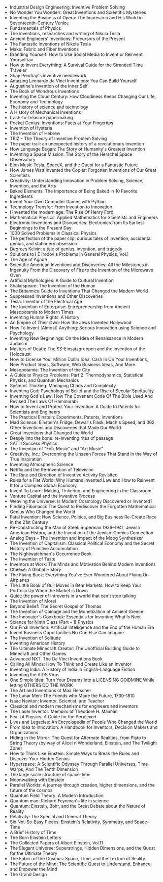 <ul>


 <li><a target="_blank" href="https://github.com/manjunath5496/Invention-Books/blob/master/iven(1).pdf" style="text-decoration:none;">Industrial Design Engineering: Inventive Problem Solving</a></li>
                            
 <li><a target="_blank" href="https://github.com/manjunath5496/Invention-Books/blob/master/iven(2).pdf" style="text-decoration:none;">No
Wonder You Wonder!: Great Inventions and Scientific Mysteries</a></li>

<li><a target="_blank" href="https://github.com/manjunath5496/Invention-Books/blob/master/iven(3).pdf" style="text-decoration:none;">Inventing the Business of Opera: The Impresario and His World in Seventeenth-Century Venice</a></li>
 <li><a target="_blank" href="https://github.com/manjunath5496/Invention-Books/blob/master/iven(4).pdf" style="text-decoration:none;">Fundamentals of Physics</a></li>                              
<li><a target="_blank" href="https://github.com/manjunath5496/Invention-Books/blob/master/iven(5).pdf" style="text-decoration:none;">The inventions, researches and writing of Nikola Tesla</a></li>

 <li><a target="_blank" href="https://github.com/manjunath5496/Invention-Books/blob/master/iven(6).pdf" style="text-decoration:none;">Ancient Engineers' Inventions: Precursors of the Present</a></li>
                            
 <li><a target="_blank" href="https://github.com/manjunath5496/Invention-Books/blob/master/iven(7).pdf" style="text-decoration:none;">The Fantastic Inventions of Nikola Tesla</a></li>

<li><a target="_blank" href="https://github.com/manjunath5496/Invention-Books/blob/master/iven(8).pdf" style="text-decoration:none;">Make: Fabric and Fiber Inventions</a></li>
 <li><a target="_blank" href="https://github.com/manjunath5496/Invention-Books/blob/master/iven(9).pdf" style="text-decoration:none;">Branding Yourself: How to Use Social Media to Invent or Reinvent Yourself/a></li>                              
<li><a target="_blank" href="https://github.com/manjunath5496/Invention-Books/blob/master/iven(10).pdf" style="text-decoration:none;">How to Invent Everything: A Survival Guide for the Stranded Time Traveler</a></li>


 <li><a target="_blank" href="https://github.com/manjunath5496/Invention-Books/blob/master/iven(11).pdf" style="text-decoration:none;">Shay Pendray's inventive needlework</a></li>
                            
 <li><a target="_blank" href="https://github.com/manjunath5496/Invention-Books/blob/master/iven(12).pdf" style="text-decoration:none;"> Amazing Leonardo da Vinci Inventions: You Can Build Yourself</a></li>

<li><a target="_blank" href="https://github.com/manjunath5496/Invention-Books/blob/master/iven(13).pdf" style="text-decoration:none;"> Augustine's Invention of the Inner Self</a></li>
 <li><a target="_blank" href="https://github.com/manjunath5496/Invention-Books/blob/master/iven(14).pdf" style="text-decoration:none;"> The Book of Wondrous Inventions</a></li>                              
<li><a target="_blank" href="https://github.com/manjunath5496/Invention-Books/blob/master/iven(15).pdf" style="text-decoration:none;">Inventing the Cloud Century: How Cloudiness Keeps Changing Our Life, Economy and Technology</a></li>

 <li><a target="_blank" href="https://github.com/manjunath5496/Invention-Books/blob/master/iven(16).pdf" style="text-decoration:none;">
The history of science and technology</a></li>
                            
 <li><a target="_blank" href="https://github.com/manjunath5496/Invention-Books/blob/master/iven(17).pdf" style="text-decoration:none;">A History of Mechanical Inventions</a></li>

<li><a target="_blank" href="https://github.com/manjunath5496/Invention-Books/blob/master/iven(18).pdf" style="text-decoration:none;">trash-to-treasure papermaking</a></li>
 <li><a target="_blank" href="https://github.com/manjunath5496/Invention-Books/blob/master/iven(19).pdf" style="text-decoration:none;">Pocket Genius: Inventions: Facts at Your Fingertips</a></li>                              
<li><a target="_blank" href="https://github.com/manjunath5496/Invention-Books/blob/master/iven(20).pdf" style="text-decoration:none;">Invention of Hysteria</a></li>


 <li><a target="_blank" href="https://github.com/manjunath5496/Invention-Books/blob/master/iven(21).pdf" style="text-decoration:none;">The Invention of Hebrew</a></li>
                            
 <li><a target="_blank" href="https://github.com/manjunath5496/Invention-Books/blob/master/iven(22).pdf" style="text-decoration:none;">TRIZ – The Theory of Inventive Problem Solving</a></li>

<li><a target="_blank" href="https://github.com/manjunath5496/Invention-Books/blob/master/iven(23).pdf" style="text-decoration:none;">The paper trail: an unexpected history of a revolutionary invention</a></li>
 <li><a target="_blank" href="https://github.com/manjunath5496/Invention-Books/blob/master/iven(24).pdf" style="text-decoration:none;">How Language Began: The Story of Humanity's Greatest Invention</a></li>                              
<li><a target="_blank" href="https://github.com/manjunath5496/Invention-Books/blob/master/iven(25).pdf" style="text-decoration:none;">Inventing a Space Mission: The Story of the Herschel Space Observatory</a></li>


 <li><a target="_blank" href="https://github.com/manjunath5496/Invention-Books/blob/master/iven(26).pdf" style="text-decoration:none;">Elon Musk: Tesla, SpaceX, and the Quest for a Fantastic Future</a></li>
                            
 <li><a target="_blank" href="https://github.com/manjunath5496/Invention-Books/blob/master/iven(27).pdf" style="text-decoration:none;">How James Watt Invented the Copier: Forgotten Inventions of Our Great Scientists</a></li>

<li><a target="_blank" href="https://github.com/manjunath5496/Invention-Books/blob/master/iven(28).pdf" style="text-decoration:none;">Creativity: Understanding Innovation in Problem Solving, Science, Invention, and the Arts</a></li>
 <li><a target="_blank" href="https://github.com/manjunath5496/Invention-Books/blob/master/iven(29).pdf" style="text-decoration:none;">Baked Elements: The Importance of Being Baked in 10 Favorite Ingredients</a></li>                              
<li><a target="_blank" href="https://github.com/manjunath5496/Invention-Books/blob/master/iven(30).pdf" style="text-decoration:none;">Invent Your Own Computer Games with Python</a></li>


 <li><a target="_blank" href="https://github.com/manjunath5496/Invention-Books/blob/master/iven(31).pdf" style="text-decoration:none;">Technology Transfer: From Invention to Innovation</a></li>
                            
 <li><a target="_blank" href="https://github.com/manjunath5496/Invention-Books/blob/master/iven(32).pdf" style="text-decoration:none;">I invented the modern age: The Rise Of Henry Ford</a></li>

<li><a target="_blank" href="https://github.com/manjunath5496/Invention-Books/blob/master/iven(33).pdf" style="text-decoration:none;">Mathematical Physics: Applied Mathematics for Scientists and Engineers</a></li>
 <li><a target="_blank" href="https://github.com/manjunath5496/Invention-Books/blob/master/iven(34).pdf" style="text-decoration:none;">Electronic Inventions and Discoveries: Electronics from Its Earliest Beginnings to the Present Day</a></li>                              
<li><a target="_blank" href="https://github.com/manjunath5496/Invention-Books/blob/master/iven(35).pdf" style="text-decoration:none;">1000 Solved Problems in Classical Physics</a></li>

 <li><a target="_blank" href="https://github.com/manjunath5496/Invention-Books/blob/master/iven(36).pdf" style="text-decoration:none;">The perfection of the paper clip: curious tales of invention, accidental genius, and stationery obsession</a></li>                              
<li><a target="_blank" href="https://github.com/manjunath5496/Invention-Books/blob/master/iven(37).pdf" style="text-decoration:none;">Degrees Kelvin: a tale of genius, invention, and tragedy</a></li>

<li><a target="_blank" href="https://github.com/manjunath5496/Invention-Books/blob/master/iven(38).pdf" style="text-decoration:none;">Solutions to I E Irodov's Problems in General Physics, Vol.1</a></li>
                            
 <li><a target="_blank" href="https://github.com/manjunath5496/Invention-Books/blob/master/iven(39).pdf" style="text-decoration:none;"> The Age of Agade</a></li>

<li><a target="_blank" href="https://github.com/manjunath5496/Invention-Books/blob/master/iven(40).pdf" style="text-decoration:none;">Scientific American Inventions and Discoveries: All the Milestones in Ingenuity From the Discovery of Fire to the Invention of the Microwave Oven</a></li>
 <li><a target="_blank" href="https://github.com/manjunath5496/Invention-Books/blob/master/iven(41).pdf" style="text-decoration:none;">Artificial Mythologies: A Guide to Cultural Invention</a></li>                              
<li><a target="_blank" href="https://github.com/manjunath5496/Invention-Books/blob/master/iven(42).pdf" style="text-decoration:none;">Shakespeare: The Invention of the Human</a></li>

 <li><a target="_blank" href="https://github.com/manjunath5496/Invention-Books/blob/master/iven(43).pdf" style="text-decoration:none;">The Britannica Guide to Inventions That Changed the Modern World</a></li>                              
<li><a target="_blank" href="https://github.com/manjunath5496/Invention-Books/blob/master/iven(44).pdf" style="text-decoration:none;"> Suppressed Inventions and Other Discoveries</a></li>
<li><a target="_blank" href="https://github.com/manjunath5496/Invention-Books/blob/master/iven(45).pdf" style="text-decoration:none;">Tesla: Inventor of the Electrical Age</a></li>

 <li><a target="_blank" href="https://github.com/manjunath5496/Invention-Books/blob/master/iven(46).pdf" style="text-decoration:none;">
The Invention of Enterprise: Entrepreneurship from Ancient Mesopotamia to Modern Times</a></li>                              
<li><a target="_blank" href="https://github.com/manjunath5496/Invention-Books/blob/master/iven(47).pdf" style="text-decoration:none;">Inventing Human Rights: A History</a></li>
 <li><a target="_blank" href="https://github.com/manjunath5496/Invention-Books/blob/master/iven(48).pdf" style="text-decoration:none;">An Empire of Their Own: How the Jews Invented Hollywood</a></li>  
 
<li><a target="_blank" href="https://github.com/manjunath5496/Invention-Books/blob/master/iven(49).pdf" style="text-decoration:none;">How To Invent (Almost) Anything: Serious Innovation using Science and Psychology</a></li>
<li><a target="_blank" href="https://github.com/manjunath5496/Invention-Books/blob/master/iven(50).pdf" style="text-decoration:none;">Inventing New Beginnings: On the Idea of Renaissance in Modern Judaism</a></li>

 <li><a target="_blank" href="https://github.com/manjunath5496/Invention-Books/blob/master/iven(51).pdf" style="text-decoration:none;">Masters of Death: The SS-Einsatzgruppen and the Invention of the Holocaust</a></li> 
 <li><a target="_blank" href="https://github.com/manjunath5496/Invention-Books/blob/master/iven(52).pdf" style="text-decoration:none;">How to License Your Million Dollar Idea: Cash In On Your Inventions, New Product Ideas, Software, Web Business Ideas, And More</a></li> 
<li><a target="_blank" href="https://github.com/manjunath5496/Invention-Books/blob/master/iven(53).pdf" style="text-decoration:none;">Mesopotamia: The Invention of the City</a></li>
<li><a target="_blank" href="https://github.com/manjunath5496/Invention-Books/blob/master/iven(54).pdf" style="text-decoration:none;">A Guide to Physics Problems: Part 2: Thermodynamics, Statistical Physics, and Quantum Mechanics</a></li>
<li><a target="_blank" href="https://github.com/manjunath5496/Invention-Books/blob/master/iven(55).pdf" style="text-decoration:none;">Systems Thinking: Managing Chaos and Complexity</a></li>

 <li><a target="_blank" href="https://github.com/manjunath5496/Invention-Books/blob/master/iven(56).pdf" style="text-decoration:none;">Inventing God: Psychology of Belief and the Rise of Secular Spirituality</a></li>                              
<li><a target="_blank" href="https://github.com/manjunath5496/Invention-Books/blob/master/iven(57).pdf" style="text-decoration:none;">Inventing God's Law: How The Covenant Code Of The Bible Used And Revised The Laws Of Hammurabi</a></li>

<li><a target="_blank" href="https://github.com/manjunath5496/Invention-Books/blob/master/iven(58).pdf" style="text-decoration:none;">How to Invent and Protect Your Invention: A Guide to Patents for Scientists and Engineers</a></li>                              
<li><a target="_blank" href="https://github.com/manjunath5496/Invention-Books/blob/master/iven(59).pdf" style="text-decoration:none;">The Practical Einstein: Experiments, Patents, Inventions</a></li>

<li><a target="_blank" href="https://github.com/manjunath5496/Invention-Books/blob/master/iven(60).pdf" style="text-decoration:none;">Mad Science: Einstein's Fridge, Dewar's Flask, Mach's Speed, and 362 Other Inventions and Discoveries that Made Our World</a></li>

 <li><a target="_blank" href="https://github.com/manjunath5496/Invention-Books/blob/master/iven(61).pdf" style="text-decoration:none;">Great Inventions that Changed the World</a></li>                              
<li><a target="_blank" href="https://github.com/manjunath5496/Invention-Books/blob/master/iven(62).pdf" style="text-decoration:none;">Deeply into the bone: re-inventing rites of passage</a></li>

<li><a target="_blank" href="https://github.com/manjunath5496/Invention-Books/blob/master/iven(63).pdf" style="text-decoration:none;">SAT II Success Physics</a></li>                              
<li><a target="_blank" href="https://github.com/manjunath5496/Invention-Books/blob/master/iven(64).pdf" style="text-decoration:none;">The Invention of "Folk Music" and "Art Music"</a></li>

 <li><a target="_blank" href="https://github.com/manjunath5496/Invention-Books/blob/master/iven(65).pdf" style="text-decoration:none;">Creativity, Inc.: Overcoming the Unseen Forces That Stand in the Way of True Inspiration</a></li>                              
<li><a target="_blank" href="https://github.com/manjunath5496/Invention-Books/blob/master/iven(66).pdf" style="text-decoration:none;">Inventing Atmospheric Science</a></li>

<li><a target="_blank" href="https://github.com/manjunath5496/Invention-Books/blob/master/iven(67).pdf" style="text-decoration:none;">
Netflix and the Re-invention of Television</a></li>                              
<li><a target="_blank" href="https://github.com/manjunath5496/Invention-Books/blob/master/iven(68).pdf" style="text-decoration:none;">The Rate and Direction of Inventive Activity Revisited</a></li>

<li><a target="_blank" href="https://github.com/manjunath5496/Invention-Books/blob/master/iven(69).pdf" style="text-decoration:none;">Rules for a Flat World: Why Humans Invented Law and How to Reinvent It for a Complex Global Economy</a></li>

<li><a target="_blank" href="https://github.com/manjunath5496/Invention-Books/blob/master/iven(70).pdf" style="text-decoration:none;">Invent To Learn: Making, Tinkering, and Engineering in the Classroom</a></li>                              
<li><a target="_blank" href="https://github.com/manjunath5496/Invention-Books/blob/master/iven(71).pdf" style="text-decoration:none;">Venture Capital and the Inventive Process</a></li>



<li><a target="_blank" href="https://github.com/manjunath5496/Invention-Books/blob/master/iven(72).pdf" style="text-decoration:none;">Weaving the Universe: Is Modern Cosmology Discovered or Invented?</a></li>                              
<li><a target="_blank" href="https://github.com/manjunath5496/Invention-Books/blob/master/iven(73).pdf" style="text-decoration:none;">Finding Fibonacci: The Quest to Rediscover the Forgotten Mathematical Genius Who Changed the World</a></li>

<li><a target="_blank" href="https://github.com/manjunath5496/Invention-Books/blob/master/iven(74).pdf" style="text-decoration:none;">Fatal Invention: How Science, Politics, and Big Business Re-Create Race in the 21st Century</a></li>                              
<li><a target="_blank" href="https://github.com/manjunath5496/Invention-Books/blob/master/iven(75).pdf" style="text-decoration:none;">Re-Constructing the Man of Steel: Superman 1938–1941, Jewish American History, and the Invention of the Jewish–Comics
Connection</a></li>

<li><a target="_blank" href="https://github.com/manjunath5496/Invention-Books/blob/master/iven(76).pdf" style="text-decoration:none;">Analog Days – The Invention and Impact of the Moog Synthesizer</a></li>

 <li><a target="_blank" href="https://github.com/manjunath5496/Invention-Books/blob/master/iven(77).pdf" style="text-decoration:none;">The Invention of Capitalism: Classical Political Economy and the Secret History of Primitive Accumulation</a></li>                              
<li><a target="_blank" href="https://github.com/manjunath5496/Invention-Books/blob/master/iven(78).pdf" style="text-decoration:none;">The Nightwatchman's Occurrence Book</a></li>

<li><a target="_blank" href="https://github.com/manjunath5496/Invention-Books/blob/master/iven(79).pdf" style="text-decoration:none;">The Invention of Taste</a></li>                              
<li><a target="_blank" href="https://github.com/manjunath5496/Invention-Books/blob/master/iven(80).pdf" style="text-decoration:none;">Inventors at Work: The Minds and Motivation Behind Modern Inventions</a></li>

 <li><a target="_blank" href="https://github.com/manjunath5496/Invention-Books/blob/master/iven(81).pdf" style="text-decoration:none;">Cheese: A Global History</a></li>                              
<li><a target="_blank" href="https://github.com/manjunath5496/Invention-Books/blob/master/iven(82).pdf" style="text-decoration:none;">The Flying Book: Everything You've Ever Wondered About Flying On Airplanes</a></li>

<li><a target="_blank" href="https://github.com/manjunath5496/Invention-Books/blob/master/iven(83).pdf" style="text-decoration:none;">The Little Book of Bull Moves in Bear Markets: How to Keep Your Portfolio Up When the Market is Down</a></li>                              
<li><a target="_blank" href="https://github.com/manjunath5496/Invention-Books/blob/master/iven(84).pdf" style="text-decoration:none;">Quiet: the power of introverts in a world that can't stop talking</a></li>

<li><a target="_blank" href="https://github.com/manjunath5496/Invention-Books/blob/master/iven(85).pdf" style="text-decoration:none;">The Invention of Morel</a></li>

<li><a target="_blank" href="https://github.com/manjunath5496/Invention-Books/blob/master/iven(86).pdf" style="text-decoration:none;">Beyond Belief: The Secret Gospel of Thomas</a></li>                              
<li><a target="_blank" href="https://github.com/manjunath5496/Invention-Books/blob/master/iven(87).pdf" style="text-decoration:none;">The Invention of Coinage and the Monetization of Ancient Greece</a></li>

<li><a target="_blank" href="https://github.com/manjunath5496/Invention-Books/blob/master/iven(88).pdf" style="text-decoration:none;">The Innovator's Cookbook: Essentials for Inventing What Is Next</a></li>                              
<li><a target="_blank" href="https://github.com/manjunath5496/Invention-Books/blob/master/iven(89).pdf" style="text-decoration:none;">Science for Ninth Class (Part – 1) Physics</a></li>


<li><a target="_blank" href="https://github.com/manjunath5496/Invention-Books/blob/master/iven(90).pdf" style="text-decoration:none;">Our Final Invention: Artificial Intelligence and the End of the Human Era</a></li>                              
<li><a target="_blank" href="https://github.com/manjunath5496/Invention-Books/blob/master/iven(91).pdf" style="text-decoration:none;">Invent Business Opportunities No One Else Can Imagine</a></li>

<li><a target="_blank" href="https://github.com/manjunath5496/Invention-Books/blob/master/iven(92).pdf" style="text-decoration:none;">The Invention of Solitude</a></li>                              
<li><a target="_blank" href="https://github.com/manjunath5496/Invention-Books/blob/master/iven(93).pdf" style="text-decoration:none;">Inventing American History</a></li>

<li><a target="_blank" href="https://github.com/manjunath5496/Invention-Books/blob/master/iven(94).rar" style="text-decoration:none;">The Ultimate Minecraft Creator: The Unofficial Building Guide to Minecraft and Other Games</a></li>                              
<li><a target="_blank" href="https://github.com/manjunath5496/Invention-Books/blob/master/iven(95).rar" style="text-decoration:none;">Advanced NXT, The Da Vinci Inventions Book</a></li>

<li><a target="_blank" href="https://github.com/manjunath5496/Invention-Books/blob/master/iven(96).rar" style="text-decoration:none;"> Calling All Minds: How To Think and Create Like an Inventor</a></li>                              
<li><a target="_blank" href="https://github.com/manjunath5496/Invention-Books/blob/master/iven(97).pdf" style="text-decoration:none;">Inventing India: A History of India in English-Language Fiction</a></li>

<li><a target="_blank" href="https://github.com/manjunath5496/Invention-Books/blob/master/iven(98).pdf" style="text-decoration:none;">Inventing the AIDS Virus</a></li>                              
<li><a target="_blank" href="https://github.com/manjunath5496/Invention-Books/blob/master/iven(99).pdf" style="text-decoration:none;">One Simple Idea: Turn Your Dreams into a LICENSING GOlDMINE While letting OTHERS DO THE WORK</a></li>

<li><a target="_blank" href="https://github.com/manjunath5496/Invention-Books/blob/master/iven(100).pdf" style="text-decoration:none;">The Art and Inventions of Max Fleischer</a></li>                              

                           
<li><a target="_blank" href="https://github.com/manjunath5496/Invention-Books/blob/master/iven(101).pdf" style="text-decoration:none;">The Lunar Men: The Friends who Made the Future, 1730-1810</a></li>

<li><a target="_blank" href="https://github.com/manjunath5496/Invention-Books/blob/master/iven(102).pdf" style="text-decoration:none;">Isaac Newton: Inventor, Scientist, and Teacher</a></li>                              
<li><a target="_blank" href="https://github.com/manjunath5496/Invention-Books/blob/master/iven(103).pdf" style="text-decoration:none;">
Classical and modern mechanisms for engineers and inventors</a></li>

<li><a target="_blank" href="https://github.com/manjunath5496/Invention-Books/blob/master/iven(104).pdf" style="text-decoration:none;">The Laser Inventor: Memoirs of Theodore H. Maiman</a></li>                              
<li><a target="_blank" href="https://github.com/manjunath5496/Invention-Books/blob/master/iven(105).pdf" style="text-decoration:none;">Fear of Physics: A Guide for the Perplexed</a></li>

<li><a target="_blank" href="https://github.com/manjunath5496/Invention-Books/blob/master/iven(106).pdf" style="text-decoration:none;">Lives and Legacies: An Encyclopedia of People Who Changed the World</a></li>                              
<li><a target="_blank" href="https://github.com/manjunath5496/Invention-Books/blob/master/iven(107).pdf" style="text-decoration:none;">From Idea to Innovation: A Handbook for Inventors, Decision Makers and Organizations</a></li>

<li><a target="_blank" href="https://github.com/manjunath5496/Invention-Books/blob/master/iven(108).pdf" style="text-decoration:none;">Hiding in the Mirror: The Quest for Alternate Realities, from Plato to String Theory (by way of Alicei n Wonderland, Einstein, and The Twilight Zone)</a></li>

<li><a target="_blank" href="https://github.com/manjunath5496/Invention-Books/blob/master/iven(109).pdf" style="text-decoration:none;">How to Think Like Einstein: Simple Ways to Break the Rules and Discover Your Hidden Genius</a></li>                              
<li><a target="_blank" href="https://github.com/manjunath5496/Invention-Books/blob/master/iven(110).pdf" style="text-decoration:none;">Hyperspace: A Scientific Odyssey Through Parallel Universes, Time Warps, And The Tenth Dimension</a></li>
<li><a target="_blank" href="https://github.com/manjunath5496/Invention-Books/blob/master/iven(111).pdf" style="text-decoration:none;">The large scale structure of space-time</a></li>

<li><a target="_blank" href="https://github.com/manjunath5496/Invention-Books/blob/master/iven(112).pdf" style="text-decoration:none;">Moonwalking with Einstein</a></li>                              
<li><a target="_blank" href="https://github.com/manjunath5496/Invention-Books/blob/master/iven(113).pdf" style="text-decoration:none;">Parallel Worlds: A journey through creation, higher dimensions, and the future of the cosmos</a></li>

<li><a target="_blank" href="https://github.com/manjunath5496/Invention-Books/blob/master/iven(114).pdf" style="text-decoration:none;">Quantum Field Theory: A Modern Introduction</a></li>

<li><a target="_blank" href="https://github.com/manjunath5496/Invention-Books/blob/master/iven(115).pdf" style="text-decoration:none;">Quantum man: Richard Feynman's life in science</a></li>                              
<li><a target="_blank" href="https://github.com/manjunath5496/Invention-Books/blob/master/iven(116).pdf" style="text-decoration:none;">Quantum: Einstein, Bohr, and the Great Debate about the Nature of Reality</a></li>
<li><a target="_blank" href="https://github.com/manjunath5496/Invention-Books/blob/master/iven(117).pdf" style="text-decoration:none;">Relativity: The Special and General Theory</a></li>

<li><a target="_blank" href="https://github.com/manjunath5496/Invention-Books/blob/master/iven(118).pdf" style="text-decoration:none;">Six Not-So-Easy Pieces: Einstein's Relativity, Symmetry, and Space-Time</a></li>                              
<li><a target="_blank" href="https://github.com/manjunath5496/Invention-Books/blob/master/iven(119).pdf" style="text-decoration:none;">A Brief History of Time</a></li>
<li><a target="_blank" href="https://github.com/manjunath5496/Invention-Books/blob/master/iven(120).pdf" style="text-decoration:none;">The Born Einstein Letters </a></li>


<li><a target="_blank" href="https://github.com/manjunath5496/Invention-Books/blob/master/iven(121).pdf" style="text-decoration:none;">
The Collected Papers of Albert Einstein, Vol.11</a></li>                              
<li><a target="_blank" href="https://github.com/manjunath5496/Invention-Books/blob/master/iven(122).pdf" style="text-decoration:none;">The Elegant Universe: Superstrings, Hidden Dimensions, and the Quest for the Ultimate Theory</a></li>
<li><a target="_blank" href="https://github.com/manjunath5496/Invention-Books/blob/master/iven(123).pdf" style="text-decoration:none;">The Fabric of the Cosmos: Space, Time, and the Texture of Reality</a></li>

<li><a target="_blank" href="https://github.com/manjunath5496/Invention-Books/blob/master/iven(124).pdf" style="text-decoration:none;">The Future of the Mind: The Scientific Quest to Understand, Enhance, and Empower the Mind</a></li>                              
<li><a target="_blank" href="https://github.com/manjunath5496/Invention-Books/blob/master/iven(125).pdf" style="text-decoration:none;">The Grand Design</a></li>



</ul>

</br>
